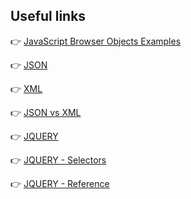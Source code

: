 ## Useful links

:point_right: [JavaScript Browser Objects Examples](https://www.w3schools.com/js/js_ex_browser.asp)

:point_right: [JSON](https://www.w3schools.com/js/js_json_intro.asp)

:point_right: [XML](https://www.w3schools.com/xml/default.asp)

:point_right: [JSON vs XML](https://www.w3schools.com/js/js_json_xml.asp)

:point_right: [JQUERY](https://www.w3schools.com/jquery/default.asp)

:point_right: [JQUERY - Selectors](https://www.w3schools.com/jquery/trysel.asp) 

:point_right: [JQUERY - Reference](https://www.w3schools.com/jquery/jquery_ref_overview.asp)   